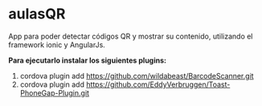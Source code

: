 # aulasQR
App para poder detectar códigos QR y mostrar su contenido, utilizando el framework ionic y AngularJs.

**Para ejecutarlo instalar los siguientes plugins:**

1. cordova plugin add https://github.com/wildabeast/BarcodeScanner.git
2. cordova plugin add https://github.com/EddyVerbruggen/Toast-PhoneGap-Plugin.git

